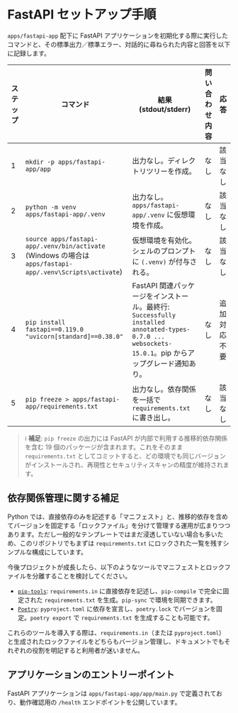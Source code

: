 # FastAPI セットアップ手順

`apps/fastapi-app` 配下に FastAPI アプリケーションを初期化する際に実行したコマンドと、その標準出力／標準エラー、対話的に尋ねられた内容と回答を以下に記録します。

| ステップ | コマンド | 結果 (stdout/stderr) | 問い合わせ内容 | 応答 |
| --- | --- | --- | --- | --- |
| 1 | `mkdir -p apps/fastapi-app/app` | 出力なし。ディレクトリツリーを作成。 | なし | 該当なし |
| 2 | `python -m venv apps/fastapi-app/.venv` | 出力なし。`apps/fastapi-app/.venv` に仮想環境を作成。 | なし | 該当なし |
| 3 | `source apps/fastapi-app/.venv/bin/activate`<br>(Windows の場合は `apps/fastapi-app/.venv\Scripts\activate`) | 仮想環境を有効化。シェルのプロンプトに `(.venv)` が付与される。 | なし | 該当なし |
| 4 | `pip install fastapi==0.119.0 "uvicorn[standard]==0.38.0"` | FastAPI 関連パッケージをインストール。最終行: `Successfully installed annotated-types-0.7.0 ... websockets-15.0.1`。pip からアップグレード通知あり。 | なし | 追加対応不要 |
| 5 | `pip freeze > apps/fastapi-app/requirements.txt` | 出力なし。依存関係を一括で `requirements.txt` に書き出し。 | なし | 該当なし |

> ℹ️ **補足**: `pip freeze` の出力には FastAPI が内部で利用する推移的依存関係を含む 19 個のパッケージが含まれます。これをそのまま `requirements.txt` としてコミットすると、どの環境でも同じバージョンがインストールされ、再現性とセキュリティスキャンの精度が維持されます。

## 依存関係管理に関する補足

Python では、直接依存のみを記述する「マニフェスト」と、推移的依存を含めてバージョンを固定する「ロックファイル」を分けて管理する運用が広まりつつあります。ただし一般的なテンプレートではまだ浸透していない場合も多いため、このリポジトリでもまずは `requirements.txt` にロックされた一覧を残すシンプルな構成にしています。

今後プロジェクトが成長したら、以下のようなツールでマニフェストとロックファイルを分離することを検討してください。

- [`pip-tools`](https://pip-tools.readthedocs.io/): `requirements.in` に直接依存を記述し、`pip-compile` で完全に固定された `requirements.txt` を生成。`pip-sync` で環境を同期できます。
- [`Poetry`](https://python-poetry.org/docs/): `pyproject.toml` に依存を宣言し、`poetry.lock` でバージョンを固定。`poetry export` で `requirements.txt` を生成することも可能です。

これらのツールを導入する際は、`requirements.in`（または `pyproject.toml`）と生成されたロックファイルをどちらもバージョン管理し、ドキュメントでもそれぞれの役割を明記すると利用者が迷いません。

## アプリケーションのエントリーポイント

FastAPI アプリケーションは `apps/fastapi-app/app/main.py` で定義されており、動作確認用の `/health` エンドポイントを公開しています。
